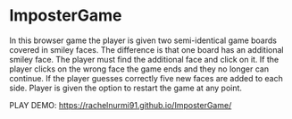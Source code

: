 # ImposterGame
In this browser game the player is given two semi-identical game boards covered in smiley faces. The difference is that one board has an additional smiley face. The player must find the additional face and click on it. If the player clicks on the wrong face the game ends and they no longer can continue. If the player guesses correctly five new faces are added to each side. Player is given the option to restart the game at any point.

PLAY DEMO: https://rachelnurmi91.github.io/ImposterGame/
